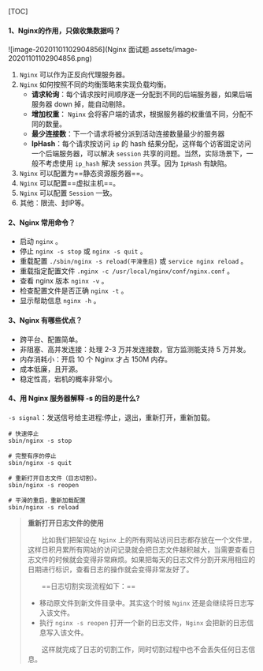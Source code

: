 [TOC]

#### 1、Nginx的作用，只做收集数据吗？

![image-20201101102904856](Nginx 面试题.assets/image-20201101102904856.png)

1. `Nginx` 可以作为正反向代理服务器。
2. `Nginx` 如何按照不同的均衡策略来实现负载均衡。
   * **请求轮询**：每个请求按时间顺序逐一分配到不同的后端服务器，如果后端服务器 down 掉，能自动剔除。
   * **增加权重**： `Nginx` 会将客户端的请求，根据服务器的权重值不同，分配不同的数量。
   * **最少连接数**：下一个请求将被分派到活动连接数量最少的服务器
   * **IpHash**：每个请求按访问 `ip` 的 hash 结果分配，这样每个访客固定访问一个后端服务器，可以解决 `session` 共享的问题。当然，实际场景下，一般不考虑使用 `ip_hash` 解决 `session` 共享。因为 `IpHash` 有缺陷。
3. `Nginx` 可以配置为==静态资源服务器==。
4. `Nginx` 可以配置==虚拟主机==。
5. `Nginx` 可以配置 `Session` 一致。
6. 其他：限流、封IP等。



#### 2、Nginx 常用命令？

- 启动 `nginx` 。
- 停止 `nginx -s stop` 或 `nginx -s quit` 。
- 重载配置 `./sbin/nginx -s reload(平滑重启)` 或 `service nginx reload` 。
- 重载指定配置文件 `.nginx -c /usr/local/nginx/conf/nginx.conf` 。
- 查看 nginx 版本 `nginx -v` 。
- 检查配置文件是否正确 `nginx -t` 。
- 显示帮助信息 `nginx -h` 。



#### 3、Nginx 有哪些优点？

- 跨平台、配置简单。
- 非阻塞、高并发连接：处理 2-3 万并发连接数，官方监测能支持 5 万并发。
- 内存消耗小：开启 10 个 Nginx 才占 150M 内存。
- 成本低廉，且开源。
- 稳定性高，宕机的概率非常小。



#### 4、用 Nginx 服务器解释 -s 的目的是什么?

`-s signal`：发送信号给主进程:停止，退出，重新打开，重新加载。

```shell
# 快速停止
sbin/nginx -s stop

# 完整有序的停止
sbin/nginx -s quit

# 重新打开日志文件（日志切割）。
sbin/nginx -s reopen

# 平滑的重启，重新加载配置
sbin/nginx -s reload
```

> **重新打开日志文件的使用**
>
> 　　比如我们把架设在 `Nginx` 上的所有网站访问日志都存放在一个文件里，这样日积月累所有网站的访问记录就会把日志文件越积越大，当需要查看日志文件的时候就会变得非常麻烦。如果把每天的日志文件分割开来用相应的日期进行标识，查看日志的操作就会变得非常友好了。
>
> 　　==日志切割实现流程如下：==
>
> - 移动原文件到新文件目录中。其实这个时候 `Nginx` 还是会继续将日志写入该文件。
> - 执行 `nginx -s reopen` 打开一个新的日志文件，`Nginx` 会把新的日志信息写入该文件。
>
> 　　这样就完成了日志的切割工作，同时切割过程中也不会丢失任何日志信息。





